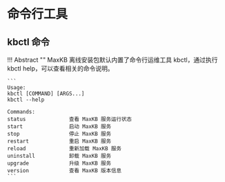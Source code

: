 # 命令行工具

## kbctl 命令

!!! Abstract ""
    MaxKB 离线安装包默认内置了命令行运维工具 kbctl，通过执行 kbctl help，可以查看相关的命令说明。

    ```
    Usage:
    kbctl [COMMAND] [ARGS...]
    kbctl --help

    Commands: 
    status              查看 MaxKB 服务运行状态
    start               启动 MaxKB 服务
    stop                停止 MaxKB 服务
    restart             重启 MaxKB 服务
    reload              重新加载 MaxKB 服务
    uninstall           卸载 MaxKB 服务
    upgrade             升级 MaxKB 服务
    version             查看 MaxKB 版本信息
    ```
